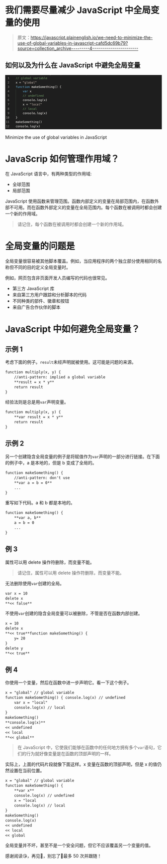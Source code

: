 # 我们需要尽量减少 JavaScript 中全局变量的使用

> 原文：<https://javascript.plainenglish.io/we-need-to-minimize-the-use-of-global-variables-in-javascript-cafd5dc69b79?source=collection_archive---------4----------------------->

## 如何以及为什么在 JavaScript 中避免全局变量

![](img/2a84a9ff8702cd71220f19c22a7d798b.png)

Minimize the use of global variables in JavaScript

# JavaScrip 如何管理作用域？

在 JavaScript 语言中，有两种类型的作用域:

*   全球范围
*   局部范围

JavaScript 使用函数来管理范围。函数内部定义的变量在局部范围内，在函数外部不可用。而在函数外部定义的变量在全局范围内。每个函数在被调用时都会创建一个新的作用域。

> 请记住，每个函数在被调用时都会创建一个新的作用域。

# 全局变量的问题是

全局变量很容易被其他脚本覆盖。例如，当应用程序的两个独立部分使用相同的名称但不同的目的定义全局变量时。

例如，网页包含非页面开发人员编写的代码也很常见。

*   第三方 JavaScript 库
*   来自第三方用户跟踪和分析脚本的代码
*   不同种类的部件、徽章和按钮
*   来自广告合作伙伴的脚本

# **JavaScript 中如何避免**全局变量？

## 示例 1

考虑下面的例子。`result`未经声明就被使用。这可能是问题的来源。

```
function multiply(x, y) {
    //anti-pattern: implied a global variable    
    **result = x * y**
    return result
}
```

经验法则是总是用`var`声明变量。

```
function multiply(x, y) {
    **var result = x * y**
    return result
}
```

## 示例 2

另一个创建隐含全局变量的例子是将赋值作为`var`声明的一部分进行链接。在下面的例子中，a 是本地的，但是 b 变成了全局的。

```
function makeSomething() {
    //anti-pattern: don't use 
    **var a = b = 0**
    ...
}
```

重写如下代码。a 和 b 都是本地的。

```
function makeSomething() {
    **var a, b**
    a = b = 0
    ...
}
```

## **例 3**

属性可以用 delete 操作符删除，而变量不能。

> 请记住，属性可以用 delete 操作符删除，而变量不能。

无法删除使用`var`创建的全局。

```
var x = 10
delete x
**<< false**
```

不使用`var`创建的隐含全局变量可以被删除，不管是否在函数内部创建。

```
x = 10
delete x
**<< true**function makeSomething() {
    y= 20
}
delete y
**<< true**
```

## **例 4**

你使用一个变量，然后在函数中进一步声明它。看一下这个例子。

```
x = "global" // global variable
function makeSomething() { console.log(x) // undefined
    var x = "local"
    console.log(x) // local
}
makeSomething()
**console.log(x)**
<< undefined
<< local
**<< global**
```

> 在 JavaScript 中，它使我们能够在函数中的任何地方拥有多个`var`语句，它们的行为就好像变量是在函数的顶部声明的一样。

实际上，上面的代码片段就像下面这样。x 变量在函数的顶部声明，但是 x 的值仍然设置在当前位置。

```
x = "global" // global variable
function makeSomething() {
    **var x**
    console.log(x) // undefined
    x = "local
    console.log(x) // local
}
makeSomething()
console.log(x)
<< undefined
<< local
<< global
```

全局变量并不坏，甚至不是一个安全问题，但它不应该覆盖另一个变量的值。

感谢阅读😘，再见👋，别忘了👏最多 50 次并跟随！